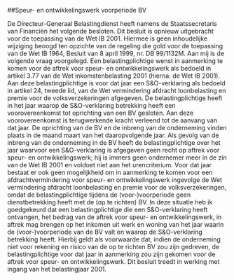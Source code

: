 <meta http-equiv='Content-Type' content='text/html; charset=utf-8' />

##Speur- en ontwikkelingswerk voorperiode BV

De Directeur-Generaal Belastingdienst heeft namens de Staatssecretaris van Financiën het volgende besloten.     Dit besluit is opnieuw uitgebracht voor de toepassing van de Wet IB 2001. Hiermee is geen inhoudelijke wijziging beoogd ten opzichte van de regeling die gold voor de toepassing van de Wet IB 1964, Besluit van 8 april 1999, nr. DB 99/1132M. Aan mij is de volgende vraag voorgelegd. Een belastingplichtige wenst in aanmerking te komen voor de aftrek voor speur- en ontwikkelingswerk als bedoeld in artikel 3.77 van de Wet inkomstenbelasting 2001 (hierna: de Wet IB 2001). Aan deze belastingplichtige is voor dat jaar een S&O-verklaring als bedoeld in artikel 24, tweede lid, van de Wet vermindering afdracht loonbelasting en premie voor de volksverzekeringen afgegeven. De belastingplichtige heeft in het jaar waarop de S&O-verklaring betrekking heeft een voorovereenkomst tot oprichting van een BV gesloten. Aan deze voorovereenkomst is terugwerkende kracht verleend tot de aanvang van dat jaar. De oprichting van de BV en de inbreng van de onderneming vinden plaats in de maand maart van het daaropvolgende jaar. Als gevolg van de inbreng van de onderneming in de BV heeft de belastingplichtige over het jaar waarvoor een S&O-verklaring is afgegeven geen recht op aftrek voor speur- en ontwikkelingswerk; hij is immers geen ondernemer meer in de zin van de Wet IB 2001 en voldoet niet aan het urencriterium. Voor dat jaar bestaat er ook geen mogelijkheid om in aanmerking te komen voor een afdrachtvermindering voor speur- en ontwikkelingswerk ingevolge de Wet vermindering afdracht loonbelasting en premie voor de volksverzekeringen, omdat de belastingplichtige tijdens de (voor-)voorperiode geen dienstbetrekking heeft met de (op te richten) BV. In deze situatie heb ik goedgekeurd dat een belastingplichtige die een S&O-verklaring heeft ontvangen, het bedrag van de aftrek voor speur- en ontwikkelingswerk, in aftrek mag brengen op het inkomen uit werk en woning van het jaar waarin de (voor-)voorperiode van de BV valt en waarop de S&O-verklaring betrekking heeft. Hierbij geldt als voorwaarde dat, indien de onderneming niet voor rekening en risico van de op te richten BV zou zijn gedreven, de belastingplichtige voor dat jaar in aanmerking zou zijn gekomen voor de aftrek voor speur- en ontwikkelingswerk. Dit besluit treedt in werking met ingang van het belastingjaar 2001.    
